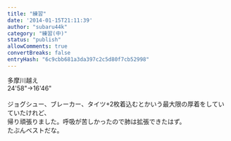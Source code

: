 ```yaml
---
title: "練習"
date: '2014-01-15T21:11:39'
author: "subaru44k"
category: "練習(中)"
status: "publish"
allowComments: true
convertBreaks: false
entryHash: "6c9cbb681a3da397c2c5d80f7cb52998"
---
```

多摩川越え<br>
24'58"→16'46"<br>
<br>
ジョグシュー、ブレーカー、タイツ+2枚着込むとかいう最大限の厚着をしていていたけれど、<br>
帰り頑張りました。呼吸が苦しかったので肺は拡張できたはず。<br>
たぶんベストだな。
